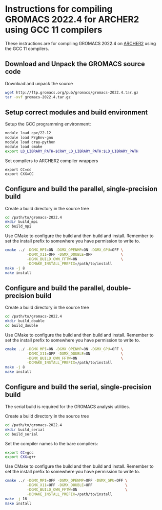 Instructions for compiling GROMACS 2022.4 for ARCHER2 using GCC 11 compilers
============================================================================

These instructions are for compiling GROMACS 2022.4 on [ARCHER2](https://www.archer2.ac.uk) using the GCC 11 compilers.


Download and Unpack the GROMACS source code
-------------------------------------------

Download and unpack the source

```bash
wget http://ftp.gromacs.org/pub/gromacs/gromacs-2022.4.tar.gz
tar -xvf gromacs-2022.4.tar.gz
```

Setup correct modules and build environment
-------------------------------------------

Setup the GCC programming environment:

```bash
module load cpe/22.12
module load PrgEnv-gnu
module load cray-python
module load cmake
export LD_LIBRARY_PATH=$CRAY_LD_LIBRARY_PATH:$LD_LIBRARY_PATH
```

Set compilers to ARCHER2 compiler wrappers

```
export CC=cc
export CXX=CC
```

Configure and build the parallel, single-precision build
--------------------------------------------------------

Create a build directory in the source tree

```bash
cd /path/to/gromacs-2022.4
mkdir build_mpi
cd build_mpi
```

Use CMake to configure the build and then build and install. Remember to set the install 
prefix to somewhere you have permission to write to.

```bash
cmake ../ -DGMX_MPI=ON -DGMX_OPENMP=ON -DGMX_GPU=OFF \
          -DGMX_X11=OFF -DGMX_DOUBLE=OFF             \
          -DGMX_BUILD_OWN_FFTW=ON                    \
          -DCMAKE_INSTALL_PREFIX=/path/to/install
make -j 8
make install
```

Configure and build the parallel, double-precision build
--------------------------------------------------------

Create a build directory in the source tree

```bash
cd /path/to/gromacs-2022.4
mkdir build_double
cd build_double
```

Use CMake to configure the build and then build and install. Remember to set the install 
prefix to somewhere you have permission to write to.

```bash
cmake ../ -DGMX_MPI=ON -DGMX_OPENMP=ON -DGMX_GPU=OFF \
          -DGMX_X11=OFF -DGMX_DOUBLE=ON              \
          -DGMX_BUILD_OWN_FFTW=ON                    \
          -DCMAKE_INSTALL_PREFIX=/path/to/install
make -j 8
make install
```

Configure and build the serial, single-precision build
-------------------------------------------------------

The serial build is required for the GROMACS analysis utilities.

Create a build directory in the source tree

```bash
cd /path/to/gromacs-2022.4
mkdir build_serial
cd build_serial
```

Set the compiler names to the bare compilers:

```bash
export CC=gcc
export CXX=g++
```

Use CMake to configure the build and then build and install. Remember to set the install 
prefix to somewhere you have permission to write to.

```bash
cmake ../ -DGMX_MPI=OFF -DGMX_OPENMP=OFF -DGMX_GPU=OFF \
          -DGMX_X11=OFF -DGMX_DOUBLE=OFF               \
          -DGMX_BUILD_OWN_FFTW=ON                      \
          -DCMAKE_INSTALL_PREFIX=/path/to/install
make -j 16
make install
```
